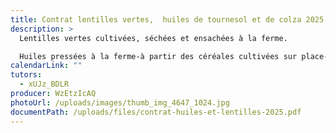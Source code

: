 ```yaml
---
title: Contrat lentilles vertes,  huiles de tournesol et de colza 2025
description: >
  Lentilles vertes cultivées, séchées et ensachées à la ferme.

  Huiles pressées à la ferme-à partir des céréales cultivées sur place- filtrées et embouteillées à la Gagnerie.
calendarLink: ""
tutors:
  - xUJz_BDLR
producer: WzEtzIcAQ
photoUrl: /uploads/images/thumb_img_4647_1024.jpg
documentPath: /uploads/files/contrat-huiles-et-lentilles-2025.pdf
---
```

